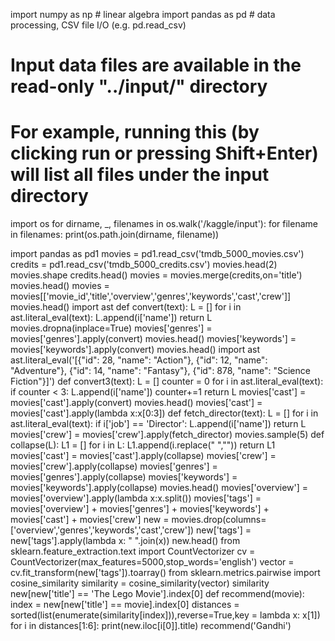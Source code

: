 import numpy as np # linear algebra
import pandas as pd # data processing, CSV file I/O (e.g. pd.read_csv)

# Input data files are available in the read-only "../input/" directory
# For example, running this (by clicking run or pressing Shift+Enter) will list all files under the input directory

import os
for dirname, _, filenames in os.walk('/kaggle/input'):
    for filename in filenames:
        print(os.path.join(dirname, filename))

import pandas as pd1
movies = pd1.read_csv('tmdb_5000_movies.csv')
credits = pd1.read_csv('tmdb_5000_credits.csv') 
movies.head(2)
movies.shape
credits.head()
movies = movies.merge(credits,on='title')
movies.head()
movies = movies[['movie_id','title','overview','genres','keywords','cast','crew']]
movies.head()
import ast
def convert(text):
    L = []
    for i in ast.literal_eval(text):
        L.append(i['name']) 
    return L 
    movies.dropna(inplace=True)
movies['genres'] = movies['genres'].apply(convert)
movies.head()
movies['keywords'] = movies['keywords'].apply(convert)
movies.head()
import ast
ast.literal_eval('[{"id": 28, "name": "Action"}, {"id": 12, "name": "Adventure"}, {"id": 14, "name": "Fantasy"}, {"id": 878, "name": "Science Fiction"}]')
def convert3(text):
    L = []
    counter = 0
    for i in ast.literal_eval(text):
        if counter < 3:
            L.append(i['name'])
        counter+=1
    return L 
movies['cast'] = movies['cast'].apply(convert)
movies.head()
movies['cast'] = movies['cast'].apply(lambda x:x[0:3])
def fetch_director(text):
    L = []
    for i in ast.literal_eval(text):
        if i['job'] == 'Director':
            L.append(i['name'])
    return L 
movies['crew'] = movies['crew'].apply(fetch_director)
movies.sample(5)
def collapse(L):
    L1 = []
    for i in L:
        L1.append(i.replace(" ",""))
    return L1
movies['cast'] = movies['cast'].apply(collapse)
movies['crew'] = movies['crew'].apply(collapse)
movies['genres'] = movies['genres'].apply(collapse)
movies['keywords'] = movies['keywords'].apply(collapse)
movies.head()
movies['overview'] = movies['overview'].apply(lambda x:x.split())
movies['tags'] = movies['overview'] + movies['genres'] + movies['keywords'] + movies['cast'] + movies['crew']
new = movies.drop(columns=['overview','genres','keywords','cast','crew'])
new['tags'] = new['tags'].apply(lambda x: " ".join(x))
new.head()
from sklearn.feature_extraction.text import CountVectorizer
cv = CountVectorizer(max_features=5000,stop_words='english')
vector = cv.fit_transform(new['tags']).toarray()
from sklearn.metrics.pairwise import cosine_similarity
similarity = cosine_similarity(vector)
similarity
new[new['title'] == 'The Lego Movie'].index[0]
def recommend(movie):
    index = new[new['title'] == movie].index[0]
    distances = sorted(list(enumerate(similarity[index])),reverse=True,key = lambda x: x[1])
    for i in distances[1:6]:
        print(new.iloc[i[0]].title)
recommend('Gandhi')
